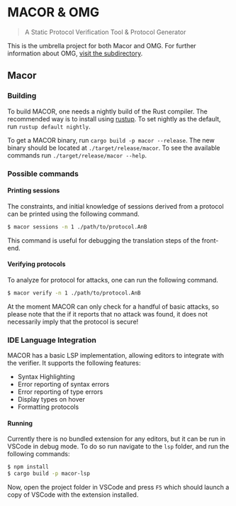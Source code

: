 # MACOR & OMG

> A Static Protocol Verification Tool & Protocol Generator

This is the umbrella project for both Macor and OMG. For further information about OMG, [visit the subdirectory](https://github.com/team-macor/macor/tree/main/omg).

## Macor

### Building

To build MACOR, one needs a nightly build of the Rust compiler. The recommended way is to install using [rustup](https://rustup.rs/). To set nightly as the default, run `rustup default nightly`.

To get a MACOR binary, run `cargo build -p macor --release`. The new binary should be located at `./target/release/macor`. To see the available commands run `./target/release/macor --help`.

### Possible commands

#### Printing sessions

The constraints, and initial knowledge of sessions derived from a protocol can be printed using the following command.

```sh
$ macor sessions -n 1 ./path/to/protocol.AnB
```

This command is useful for debugging the translation steps of the front-end.

#### Verifying protocols

To analyze for protocol for attacks, one can run the following command.

```sh
$ macor verify -n 1 ./path/to/protocol.AnB
```

At the moment MACOR can only check for a handful of basic attacks, so please note that the if it reports that no attack was found, it does not necessarily imply that the protocol is secure!

### IDE Language Integration

MACOR has a basic LSP implementation, allowing editors to integrate with the verifier. It supports the following features:

- Syntax Highlighting
- Error reporting of syntax errors
- Error reporting of type errors
- Display types on hover
- Formatting protocols

#### Running

Currently there is no bundled extension for any editors, but it can be run in VSCode in debug mode. To do so run navigate to the `lsp` folder, and run the following commands:

```sh
$ npm install
$ cargo build -p macor-lsp
```

Now, open the project folder in VSCode and press `F5` which should launch a copy of VSCode with the extension installed.

